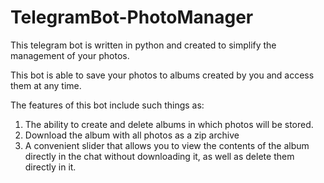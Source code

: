 # TelegramBot-PhotoManager

This telegram bot is written in python and created to simplify the management of your photos.

This bot is able to save your photos to albums created by you and access them at any time.

The features of this bot include such things as:

1. The ability to create and delete albums in which photos will be stored.
2. Download the album with all photos as a zip archive
3. A convenient slider that allows you to view the contents of the album directly in the chat without downloading it, as well as delete them directly in it.
